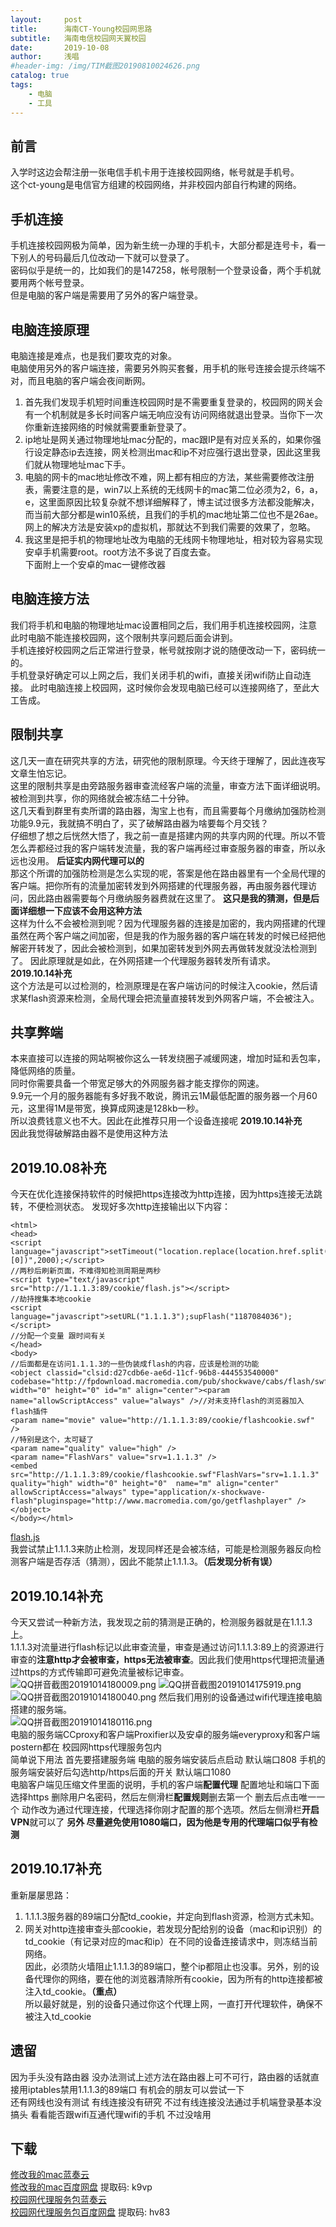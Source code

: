 ```yaml
---
layout:     post
title:      海南CT-Young校园网思路
subtitle:   海南电信校园网天翼校园
date:       2019-10-08
author:     浅唱
#header-img: /img/TIM截图20190810024626.png
catalog: true
tags:
    - 电脑
    - 工具
---
```


## 前言
入学时这边会帮注册一张电信手机卡用于连接校园网络，帐号就是手机号。    
这个ct-young是电信官方组建的校园网络，并非校园内部自行构建的网络。      

## 手机连接
手机连接校园网极为简单，因为新生统一办理的手机卡，大部分都是连号卡，看一下别人的号码最后几位改动一下就可以登录了。    
密码似乎是统一的，比如我们的是147258，帐号限制一个登录设备，两个手机就要用两个帐号登录。    
但是电脑的客户端是需要用了另外的客户端登录。    

## 电脑连接原理
电脑连接是难点，也是我们要攻克的对象。    
电脑使用另外的客户端连接，需要另外购买套餐，用手机的账号连接会提示终端不对，而且电脑的客户端会夜间断网。    
1.  首先我们发现手机短时间重连校园网时是不需要重复登录的，校园网的网关会有一个机制就是多长时间客户端无响应没有访问网络就退出登录。当你下一次你重新连接网络的时候就需要重新登录了。    
2.  ip地址是网关通过物理地址mac分配的，mac跟IP是有对应关系的，如果你强行设定静态ip去连接，网关检测出mac和ip不对应强行退出登录，因此这里我们就从物理地址mac下手。    
3.  电脑的网卡的mac地址修改不难，网上都有相应的方法，某些需要修改注册表，需要注意的是，win7以上系统的无线网卡的mac第二位必须为2，6，a，e，这里面原因比较复杂就不想详细解释了，博主试过很多方法都没能解决，而当前大部分都是win10系统，且我们的手机的mac地址第二位也不是26ae。网上的解决方法是安装xp的虚拟机，那就达不到我们需要的效果了，忽略。
4. 我这里是把手机的物理地址改为电脑的无线网卡物理地址，相对较为容易实现安卓手机需要root。root方法不多说了百度去查。    
下面附上一个安卓的mac一键修改器    

## 电脑连接方法     
我们将手机和电脑的物理地址mac设置相同之后，我们用手机连接校园网，注意此时电脑不能连接校园网，这个限制共享问题后面会讲到。    
手机连接好校园网之后正常进行登录，帐号就按刚才说的随便改动一下，密码统一的。    
手机登录好确定可以上网之后，我们关闭手机的wifi，直接关闭wifi防止自动连接。
此时电脑连接上校园网，这时候你会发现电脑已经可以连接网络了，至此大工告成。

## 限制共享
这几天一直在研究共享的方法，研究他的限制原理。今天终于理解了，因此连夜写文章生怕忘记。    
这里的限制共享是由旁路服务器审查流经客户端的流量，审查方法下面详细说明。被检测到共享，你的网络就会被冻结二十分钟。    
这几天看到群里有卖所谓的路由器，淘宝上也有，而且需要每个月缴纳加强防检测功能9.9元，我就搞不明白了，买了破解路由器为啥要每个月交钱？    
仔细想了想之后恍然大悟了，我之前一直是搭建内网的共享内网的代理。所以不管怎么弄都经过我的客户端转发流量，我的客户端再经过审查服务器的审查，所以永远也没用。    **后证实内网代理可以的**        
那这个所谓的加强防检测是怎么实现的呢，答案是他在路由器里有一个全局代理的客户端。把你所有的流量加密转发到外网搭建的代理服务器，再由服务器代理访问，因此路由器需要每个月缴纳服务器费就在这里了。        **这只是我的猜测，但是后面详细想一下应该不会用这种方法**    
这样为什么不会被检测到呢？因为代理服务器的连接是加密的，我内网搭建的代理虽然在两个客户端之间加密，但是我的作为服务器的客户端在转发的时候已经把他解密开转发了，因此会被检测到，如果加密转发到外网去再做转发就没法检测到了。
因此原理就是如此，在外网搭建一个代理服务器转发所有请求。      
**2019.10.14补充**          
这个方法是可以过检测的，检测原理是在客户端访问的时候注入cookie，然后请求某flash资源来检测，全局代理会把流量直接转发到外网客户端，不会被注入。        

## 共享弊端
本来直接可以连接的网站啊被你这么一转发绕圈子减缓网速，增加时延和丢包率，降低网络的质量。    
同时你需要具备一个带宽足够大的外网服务器才能支撑你的网速。    
9.9元一个月的服务器能有多好我不敢说，腾讯云1M最低配置的服务器一个月60元，这里得1M是带宽，换算成网速是128kb一秒。    
所以浪费钱意义也不大。因此在此推荐只用一个设备连接呢
**2019.10.14补充**          
因此我觉得破解路由器不是使用这种方法    

## 2019.10.08补充
今天在优化连接保持软件的时候把https连接改为http连接，因为https连接无法跳转，不便检测状态。
发现好多次http连接输出以下内容：    

	<html>
	<head>
	<script language="javascript">setTimeout("location.replace(location.href.split(\"#\")[0])",2000);</script>
	//两秒后刷新页面，不难得知检测周期是两秒
	<script type="text/javascript" src="http://1.1.1.3:89/cookie/flash.js"></script>
	//劫持搜集本地cookie
	<script language="javascript">setURL("1.1.1.3");supFlash("1187084036");</script>
	//分配一个变量 跟时间有关
	</head>
	<body>
	//后面都是在访问1.1.1.3的一些伪装成flash的内容，应该是检测的功能
	<object classid="clsid:d27cdb6e-ae6d-11cf-96b8-444553540000" codebase="http://fpdownload.macromedia.com/pub/shockwave/cabs/flash/swflash.cab#version=7,0,0,0" width="0" height="0" id="m" align="center"><param name="allowScriptAccess" value="always" />//对未支持flash的浏览器加入flash插件
	<param name="movie" value="http://1.1.1.3:89/cookie/flashcookie.swf" />
	//特别是这个，太可疑了
	<param name="quality" value="high" />
	<param name="FlashVars" value="srv=1.1.1.3" />
	<embed src="http://1.1.1.3:89/cookie/flashcookie.swf"FlashVars="srv=1.1.1.3" quality="high" width="0" height="0"  name="m" align="center" allowScriptAccess="always" type="application/x-shockwave-flash"pluginspage="http://www.macromedia.com/go/getflashplayer" />
	</object>
	</body></html>
	
[flash.js](/img/flash.js)  
我尝试禁止1.1.1.3来防止检测，发现同样还是会被冻结，可能是检测服务器反向检测客户端是否存活（猜测），因此不能禁止1.1.1.3。**（后发现分析有误）** 


## 2019.10.14补充    
今天又尝试一种新方法，我发现之前的猜测是正确的，检测服务器就是在1.1.1.3上。            
1.1.1.3对流量进行flash标记以此审查流量，审查是通过访问1.1.1.3:89上的资源进行审查的**注意http才会被审查，https无法被审查**。因此我们使用https代理把流量通过https的方式传输即可避免流量被标记审查。            
![QQ拼音截图20191014180009.png](https://fastly.jsdelivr.net/gh/qcnhy/img/QQ拼音截图20191014180009.png)
![QQ拼音截图20191014175919.png](https://fastly.jsdelivr.net/gh/qcnhy/img/QQ拼音截图20191014175919.png)
![QQ拼音截图20191014180040.png](https://fastly.jsdelivr.net/gh/qcnhy/img/QQ拼音截图20191014180040.png)
然后我们用别的设备通过wifi代理连接电脑搭建的服务端。    
![QQ拼音截图20191014180116.png](https://fastly.jsdelivr.net/gh/qcnhy/img/QQ拼音截图20191014180116.png)        
电脑的服务端CCproxy和客户端Proxifier以及安卓的服务端everyproxy和客户端postern都在 校园网https代理服务包内        
简单说下用法 首先要搭建服务端 电脑的服务端安装后点启动 默认端口808 手机的服务端安装好后勾选http/https后面的开关 默认端口1080    
电脑客户端见压缩文件里面的说明，手机的客户端**配置代理** 配置地址和端口下面选择https 删除用户名密码，然后左侧滑栏**配置规则**删去第一个 删去后点击唯一一个 动作改为通过代理连接，代理选择你刚才配置的那个选项。然后左侧滑栏**开启VPN**就可以了
**另外 尽量避免使用1080端口，因为他是专用的代理端口似乎有检测**

## 2019.10.17补充       
重新屡屡思路：
1. 1.1.1.3服务器的89端口分配td_cookie，并定向到flash资源，检测方式未知。    
2. 网关对http连接审查头部cookie，若发现分配给别的设备（mac和ip识别）的td_cookie（有记录对应的mac和ip）在不同的设备连接请求中，则冻结当前网络。    
因此，必须防火墙阻止1.1.1.3的89端口，整个ip都阻止也没事。另外，别的设备代理你的网络，要在他的浏览器清除所有cookie，因为所有的http连接都被注入td_cookie。**（重点）**        
所以最好就是，别的设备只通过你这个代理上网，一直打开代理软件，确保不被注入td_cookie    

## 遗留
因为手头没有路由器 没办法测试上述方法在路由器上可不可行，路由器的话就直接用iptables禁用1.1.1.3的89端口 有机会的朋友可以尝试一下     
还有网线也没有测试 有线连接没有研究 不过有线连接没法通过手机端登录基本没搞头 看看能否跟wifi互通代理wifi的手机 不过没啥用       

## 下载 
[修改我的mac蓝奏云](https://www.lanzous.com/i6bbt0h)          
[修改我的mac百度网盘](https://pan.baidu.com/s/1Kh0fUdRHZ9A8f_PJDV24wA) 提取码: k9vp      
[校园网代理服务包蓝奏云](https://www.lanzous.com/i6th77g)             
[校园网代理服务包百度网盘](https://pan.baidu.com/s/1TaFqdjx4nSGwpnjvB7vMSA) 提取码: hv83             
  
      
